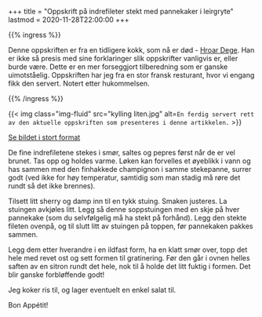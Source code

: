 +++
title = "Oppskrift på indrefileter stekt med pannekaker i leirgryte"
lastmod = 2020-11-28T22:00:00
+++

{{% ingress %}}

Denne oppskriften er fra en tidligere kokk, som nå er
død - [Hroar Dege](https://no.wikipedia.org/wiki/Hroar_Dege). Han er ikke så presis med sine
forklaringer slik oppskrifter vanligvis er, eller burde være. Dette er en mer forseggjort
tilberedning som er ganske uimotståelig. Oppskriften har jeg fra en stor fransk
resturant, hvor vi engang fikk den servert. Notert etter hukommelsen.

{{% /ingress %}}

{{< img
    class="img-fluid"
    src="kylling liten.jpg"
    alt=`En ferdig servert rett av den aktuelle oppskriften som presenteres i denne artikkelen.`
    >}}

[Se bildet i stort format](kylling.jpeg)

De fine indrefiletene stekes i smør, saltes og pepres først når de er vel brunet. Tas opp og
holdes varme. Løken kan forvelles et øyeblikk i vann og has sammen med den finhakkede
champignon i samme stekepanne, surrer godt (ved ikke for høy temperatur, samtidig
som man stadig må røre det rundt så det ikke brennes). 

Tilsett litt sherry og damp inn til en tykk stuing. Smaken justeres. La stuingen avkjøles litt.
Legg så denne soppstuingen med en skje på hver pannekake (som du selvfølgelig må ha stekt
på forhånd). Legg den stekte fileten ovenpå, og til slutt litt av stuingen på toppen, før
pannekaken pakkes sammen. 

Legg dem etter hverandre i en ildfast form, ha en klatt smør over, topp det hele med revet ost
og sett formen til gratinering. Før den går i ovnen helles saften av en sitron rundt det hele,
nok til å holde det litt fuktig i formen. Det blir ganske forbløffende godt!

Jeg koker ris til, og lager eventuelt en enkel salat til.

Bon Appétit!
